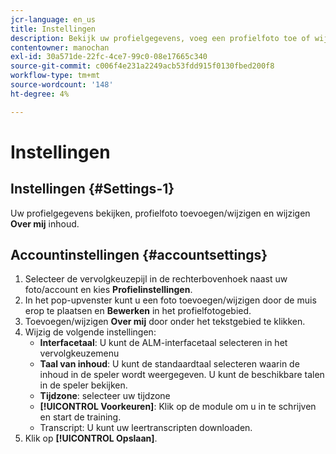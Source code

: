 ```yaml
---
jcr-language: en_us
title: Instellingen
description: Bekijk uw profielgegevens, voeg een profielfoto toe of wijzig deze, en wijzig de inhoud van Over mij.
contentowner: manochan
exl-id: 30a571de-22fc-4ce7-99c0-08e17665c340
source-git-commit: c006f4e231a2249acb53fdd915f0130fbed200f8
workflow-type: tm+mt
source-wordcount: '148'
ht-degree: 4%

---
```


# Instellingen

## Instellingen {#Settings-1}

Uw profielgegevens bekijken, profielfoto toevoegen/wijzigen en wijzigen **Over mij** inhoud.

## Accountinstellingen {#accountsettings}

1. Selecteer de vervolgkeuzepijl in de rechterbovenhoek naast uw foto/account en kies **Profielinstellingen**.
1. In het pop-upvenster kunt u een foto toevoegen/wijzigen door de muis erop te plaatsen en **Bewerken** in het profielfotogebied.
1. Toevoegen/wijzigen **Over mij** door onder het tekstgebied te klikken.
1. Wijzig de volgende instellingen:
   * **Interfacetaal**: U kunt de ALM-interfacetaal selecteren in het vervolgkeuzemenu
   * **Taal van inhoud**: U kunt de standaardtaal selecteren waarin de inhoud in de speler wordt weergegeven. U kunt de beschikbare talen in de speler bekijken.
   * **Tijdzone**: selecteer uw tijdzone
   * **[!UICONTROL Voorkeuren]**: Klik op de module om u in te schrijven en start de training.
   * Transcript: U kunt uw leertranscripten downloaden.
1. Klik op **[!UICONTROL Opslaan]**.
